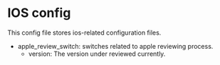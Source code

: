 # IOS config

This config file stores ios-related configuration files.

- apple_review_switch: switches related to apple reviewing process.
  - version: The version under reviewed currently.
